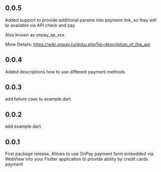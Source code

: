 ## 0.0.5

Added support to provide additional params into payment link, so they will br available via API check and pay

Also known as onpay_ap_xxx 

More Details:
https://wiki.onpay.ru/doku.php?id=description_of_the_api

## 0.0.4

Added descriptions how to use different payment methods

## 0.0.3

add failure case to example.dart

## 0.0.2

add example.dart

## 0.0.1

First package release. 
Allows to use OnPay payment form embedded via WebView into your Flutter application to provide ability by credit cards payment
